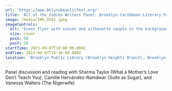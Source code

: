 ```yaml
---
url: 'https://www.bklyncbeanlitfest.org/'
title: 'All of the Indies Writers Panel: Brooklyn Caribbean Literary Festival '
image: /media/IMG_9561.jpeg
imageControls:
  alt: 'Event flyer with sunset and silhouette couple in the background '
  size: cover
  posX: 50
  posY: 50
startTime: 2023-09-07T18:00:00.000Z
endTime: 2023-09-07T19:30:00.000Z
location: 'Brooklyn Public Library (Brooklyn Heights Branch), Brooklyn, NY'
---
```


Panel discussion and reading with Sharma Taylor (What a Mother’s Love Don’t Teach You), Camille Hernández-Ramdwar (Suite as Sugar), and Vanessa Walters (The Nigerwife)
